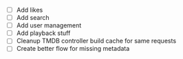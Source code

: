 - [ ] Add likes
- [ ] Add search
- [ ] Add user management
- [ ] Add playback stuff
- [ ] Cleanup TMDB controller build cache for same requests
- [ ] Create better flow for missing metadata